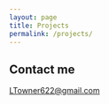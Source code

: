 ```yaml
---
layout: page
title: Projects
permalink: /projects/
---
```



## Contact me

[LTowner622@gmail.com](mailto:ltowner622@gmail.com)
